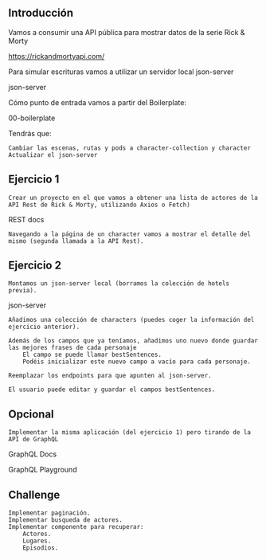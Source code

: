 ## Introducción

Vamos a consumir una API pública para mostrar datos de la serie Rick & Morty

https://rickandmortyapi.com/

Para simular escrituras vamos a utilizar un servidor local json-server

json-server

Cómo punto de entrada vamos a partir del Boilerplate:

00-boilerplate

Tendrás que:

    Cambiar las escenas, rutas y pods a character-collection y character
    Actualizar el json-server

## Ejercicio 1

    Crear un proyecto en el que vamos a obtener una lista de actores de la API Rest de Rick & Morty, utilizando Axios o Fetch)

REST docs

    Navegando a la página de un character vamos a mostrar el detalle del mismo (segunda llamada a la API Rest).

## Ejercicio 2

    Montamos un json-server local (borramos la colección de hotels previa).

json-server

    Añadimos una colección de characters (puedes coger la información del ejercicio anterior).

    Además de los campos que ya teníamos, añadimos uno nuevo donde guardar las mejores frases de cada personaje
        El campo se puede llamar bestSentences.
        Podéis inicializar este nuevo campo a vacío para cada personaje.

    Reemplazar los endpoints para que apunten al json-server.

    El usuario puede editar y guardar el campos bestSentences.

## Opcional

    Implementar la misma aplicación (del ejercicio 1) pero tirando de la API de GraphQL

GraphQL Docs

GraphQL Playground

## Challenge

    Implementar paginación.
    Implementar busqueda de actores.
    Implementar componente para recuperar:
        Actores.
        Lugares.
        Episodios.
